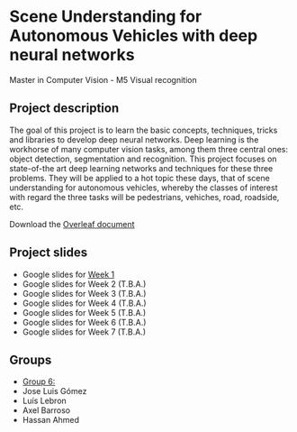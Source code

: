 # Scene Understanding for Autonomous Vehicles with deep neural networks
Master in Computer Vision - M5 Visual recognition

## Project description
The goal of this project is to learn the basic concepts, techniques, tricks and libraries to develop deep neural networks. Deep learning is the workhorse of many computer vision tasks, among them three central ones: object detection, segmentation and recognition. This project focuses on state-of-the art deep learning networks and techniques for these three problems. They will be applied to a hot topic these days, that of scene understanding for autonomous vehicles, whereby the classes of interest with regard the three tasks will be pedestrians, vehiches, road, roadside, etc.

Download the [Overleaf document](https://www.overleaf.com/read/zbhrkkjvwkjv)

## Project slides
- Google slides for [Week 1](https://docs.google.com/presentation/d/1jiS8scHFZGNVeYUV8wJpG2AjLw9J-iSCpzYKUXmoAWQ/edit?usp=sharing)
- Google slides for Week 2 (T.B.A.)
- Google slides for Week 3 (T.B.A.)
- Google slides for Week 4 (T.B.A.)
- Google slides for Week 5 (T.B.A.)
- Google slides for Week 6 (T.B.A.)
- Google slides for Week 7 (T.B.A.)

## Groups
 - [Group 6:](https://github.com/LLebronC/mcv-m5)
  - Jose Luis Gómez
  - Luís Lebron
  - Axel Barroso
  - Hassan Ahmed
